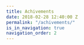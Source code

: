 ```yaml
---
title: Achivements
date: 2018-02-28 12:40:00 Z
permalink: "/achivements/"
is_in_navigation: true
navigation_order: 2
---
```

